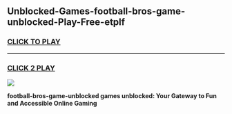 
## Unblocked-Games-football-bros-game-unblocked-Play-Free-etplf
<h3>
<a href="https://premium76.site?title=football-bros-game-unblocked&ref=21A">CLICK TO PLAY</a></h3>
<hr>

<h3>
<a href="https://premium76.site?title=football-bros-game-unblocked&ref=21A">CLICK 2 PLAY</a>
  
</h3>

<a href="https://premium76.site?title=football-bros-game-unblocked&ref=21A"><img src="https://clearcache.store/games.png"></a>


**football-bros-game-unblocked games unblocked: Your Gateway to Fun and Accessible Online Gaming**
